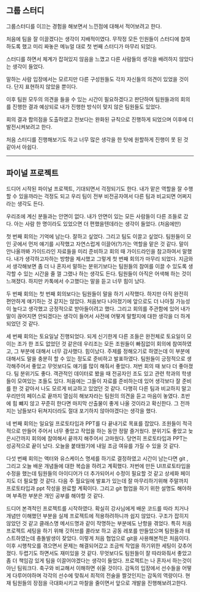 ## 그룹 스터디

그룹스터디를 이끄는 경험을 해보면서 느낀점에 대해서 적어보려고 한다.

처음에 팀을 잘 이끌겠다는 생각이 지배적이였다.
무작정 모든 인원들이 스터디에 참여하도록 했고 미리 짜놓은 메뉴얼 대로 첫 번째 스터디가 마무리 되었다.

스터디를 하면서 체계가 잡혀있지 않음을 느꼈고 다른 사람들의 생각을 배려하지 않았다는 생각이 들었다.

말하는 사람 입장에서는 모르지만 다른 구성원들도 각자 자신들의 의견이 있었을 것이다. 단지 표현하지 않았을 뿐이다.

이후 팀원 모두의 의견을 들을 수 있는 시간이 필요하겠다고 판단하여 팀원들과의 회의를 진행한 결과
예상되로 내가 진행한 방식이 맞지 않은 팀원들도 있었다.

회의 결과 합의점을 도출하였고 전보다는 완화된 규칙으로 진행하게 되었으며 이후에 더 발전시켜보려고 한다.

처음 스터디를 진행해보기도 하고 너무 많은 생각을 한 탓에 원할하게 진행이 못 된 것 같아서 아쉽다.

---

## 파이널 프로젝트

드디어 시작된 파이널 프로젝트, 기대되면서 걱정되기도 한다.
내가 맡은 역할을 잘 수행할 수 있을까라는 걱정도 되고 우리 팀이 전부 비전공자여서 다른 팀과 비교되면 어쩌지라는 생각도 든다.

우리조에 계신 분들과는 안면이 없다. 내가 안면이 있는 모든 사람들이 다른 조들로 갔다.
아는 사람 한 명이라도 있었으면 더 편했을텐데라는 생각이 들었다. (처음에만)

첫 번째 회의는 기억에 남는다. 잘하고 싶었다. 그리고 팀도 이끌고 싶었다.
팀원들이 모인 곳에서 먼저 얘기를 시작했고 자연스럽게 이끌어(?)가는 역할을 맡은 것 같다.
말이 안나올까봐 가이드라인 자료들을 미리 준비하고 회의 때 가이드라인을 참고하여서 말했다.
내가 생각하고자하는 방향을 제시했고 그렇게 첫 번째 회의가 마무리 되었다.
지금와서 생각해보면 좀 더 나 혼자서 말하는 분위기보다는 팀원들의 참여를 이끌 수 있도록 생각할 수 있는 시간을 줄 껄 그랬나 하는 생각도 든다.
팀원들이 아직은 어색해 하는 것이 느껴졌다.
하지만 카톡에서 수고했다는 말을 듣고 너무 힘이 났다.

두 번째 회의는 첫 번째 회의보다는 팀원들이 말을 하기 시작했다. 하지만 아직 완전히 편안하게 얘기하는 것 같지는 않았다.
처음보다 나아졌기에 앞으로도 더 나아질 가능성이 높다고 생각했고 긍정적으로 받아들이려고 했다. 그리고 회의를 주관함에 있어 내가 말이 끊어지면 안되겠다는 생각이 들어서 사전에 어떻게 말할지에 대한 생각을 더 하게 되었던 것 같다.

세 번째 회의는 토요일날 진행되었다. 되게 신기한게 다른 조들은 완전체로 토요일이 모이는 조가 한 조도 없었던 것 같은데 우리조는 모든 조원들이 빠짐없이 회의에 참여하였고, 그 부분에 대해서 너무 감사했다. 힘이났다. 주제를 정해오기로 하였는데 이 부분에 대해서도 말을 충분히 할 수 있는 정도로 준비하고 발표하였다. 팀원들이 긍정적으로 생각해주어서 좋았고 무엇보다도 얘기를 많이 해줘서 좋았다. 저번 회의 때 보다 더 좋아졌다. 팀 분위기도 좋다.
객관적인 데이터로 봤을 때 전공자인 조도 있고 관련 학과의 학생들이 모여있는 조들도 있다. 처음에는 그들이 자료를 준비하는데 있어 생각보다 잘 준비를 한 것 같아서 나도 모르게 비교하고 있었던 것 같다. 다행히 다른 팀과 비교하지 말고 우리만의 페이스로 끝까지 열심히 해보자라는 팀원의 의견을 듣고 마음이 놓였다.
초반에 힘 뺴지 않고 꾸준히 한다면 마지막 산출물이 좋게 나올 것이라고 확신한다. 그 전까지는 남들보다 뒤쳐지더라도 절대 포기하지 않아야겠다는 생각을 했다.

네 번째 회의는 일요일 프로토타입과 PPT를 다 끝내기로 목표를 잡았다.
조원들이 적극적으로 만들어 주어서 너무 좋았고 작업을 하는 동안 정말 즐거웠다. 분위기도 좋았고 늦은시간까지 회의에 참여해서 끝까지 해주어서 고마웠다. 당연히 프로토타입과 PPT는 성공적으로 끝이 났다. 오늘을 붙태웠기에 내일 조금 여유를 가질 수 있을 것 같다.

다섯 번째 회의는 액터와 유스케이스 명세를 하기로 결정하였고 시간이 남는다면 git , 그리고 오늘 배운 개념들에 대한 복습을 하려고 계획했다.
저번에 만든 UI프로토타입을 수정을 했는데 팀원들의 아이디어가 더 추가되어서 수정이 필요할 것 같고 상세화 페이지도 더 필요할 것 같다. 다음 주 월요일에 발표가 있는데 잘 마무리하기위해 주말까지 프로토타입과 ppt 작성을 완료할 계획이다. 그리고 git 협업을 하기 위한 설명도 해야하며 부족한 부분은 개인 공부를 해야할 것 같다.

드디어 본격적인 프로젝트를 시작하였다. 확실히 강사님에게 배운 코드를 따라 치거나 개념만 이해했던 부분을 실제 프로젝트에 적용하려하니까 쉽지 않았다. 구조가 잡히지 않았던 것 같고 클래스명 메서드명과 같이 작명하는 부분에도 난항을 겪었다. 특히 처음 프로젝트 세팅을 하기 위해 깃허브를 콜라보 하고 공동 레포를 만들었으며 팀원들과 테스트하였는데 충돌발생이 잦았다. 이렇게 처음 협업으로 git을 사용해본적은 처음이다. 이후 시행착오를 겪으면서 문제는 해결되어갔고 조금씩 작업을 하기위한 세팅이 갖추어 졌다.
두렵기도 하면서도 재미있을 것 같다. 무엇보다도 팀원들이 잘 따라와줘서 좋았고 좀 더 책임감 있게 팀을 이끌어야겠다는 생각이 들었다. 프로젝트는 나 혼자서 하는것이 아닌 팀워크다. 축구와 비교해서 이해하면 쉬울 것이다. 감독의 입장에서 선수들을 어떻게 다루어야하며 각각의 선수에 맞춰서 최적의 전술을 짤것인지는 감독의 역량이다. 현재 팀원들의 장점을 극대화시키고 마찰을 줄이면서 앞으로 개발을 진행해보려고한다.
